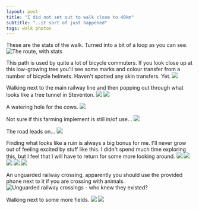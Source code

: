 ```yaml
---
layout: post
title: "I did not set out to walk close to 40km"
subtitle: "..it sort of just happened"
tags: walk photos
---
```


These are the stats of the walk. Turned into a bit of a loop as you can see.
<img src="/img/2020/09/sort_of_a_loop/sort_of_a_loop_00.png" width="auto" width="100%" alt="The route, with stats"/>

This path is used by quite a lot of bicycle commuters. If you look close up at this low-growing tree you'll see some marks and colour transfer from a number of bicycle helmets. Haven't spotted any skin transfers. Yet.
<img src="/img/2020/09/sort_of_a_loop/sort_of_a_loop_01.jpg" width="auto" width="100%"/>

Walking next to the main railway line and then popping out through what looks like a tree tunnel in Steventon.
<img src="/img/2020/09/sort_of_a_loop/sort_of_a_loop_02.jpg" width="auto" width="100%"/>
<img src="/img/2020/09/sort_of_a_loop/sort_of_a_loop_03.jpg" width="auto" width="100%"/>

A watering hole for the cows.
<img src="/img/2020/09/sort_of_a_loop/sort_of_a_loop_04.jpg" width="auto" width="100%"/>

Not sure if this farming implement is still in/of use...
<img src="/img/2020/09/sort_of_a_loop/sort_of_a_loop_05.jpg" width="auto" width="100%"/>

The road leads on...
<img src="/img/2020/09/sort_of_a_loop/sort_of_a_loop_06.jpg" width="auto" width="100%"/>

Finding what looks like a ruin is always a big bonus for me. I'll never grow out of feeling excited by stuff like this. I didn't spend much time exploring this, but I feel that I will have to return for some more looking around.
<img src="/img/2020/09/sort_of_a_loop/sort_of_a_loop_07.jpg" width="auto" width="100%"/>
<img src="/img/2020/09/sort_of_a_loop/sort_of_a_loop_08.jpg" width="auto" width="100%"/>
<img src="/img/2020/09/sort_of_a_loop/sort_of_a_loop_09.jpg" width="auto" width="100%"/>
<img src="/img/2020/09/sort_of_a_loop/sort_of_a_loop_10.jpg" width="auto" width="100%"/>
<img src="/img/2020/09/sort_of_a_loop/sort_of_a_loop_11.jpg" width="auto" width="100%"/>

An unguarded railway crossing, apparently you should use the provided phone next to it if you are crossing with animals.
<img src="/img/2020/09/sort_of_a_loop/sort_of_a_loop_12.jpg" width="auto" width="100%" alt="Unguarded railway crossings - who knew they existed?"/>

Walking next to some more fields.
<img src="/img/2020/09/sort_of_a_loop/sort_of_a_loop_13.jpg" width="auto" width="100%"/>
<img src="/img/2020/09/sort_of_a_loop/sort_of_a_loop_14.jpg" width="auto" width="100%"/>
